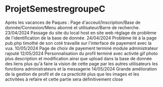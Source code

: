 # ProjetSemestregroupeC
Après les vacances de Paques :
Page d'acceuil/Inscription/Base de donnée/Connexion/Menu abonné et utilisateur/Barre de recherche.
23/04/2024 Passage du site du local host en site web réglage de problème de l'identification de la base de donnée.
24/04/2024 Problème lié à la page pub.php timothé de son coté travaille sur l'interface de payement avec la vua.
10/05/2024 Page de choix de payement terminé module administrateur rajouté
12/05/2024 Personnalisation du profil terminé avec activité gif photo plus description et modification ainsi que upload dans la base de donnée des liens plus qu'à faire la vision de cette page par les autres utilisateurs les fonctions administrateurs et la messagerie 
14/05/2024 Grande amélioration de la gestion de profil et de ca practicité plus que les images et les activitées à refaire et cette partie sera définitivement close
